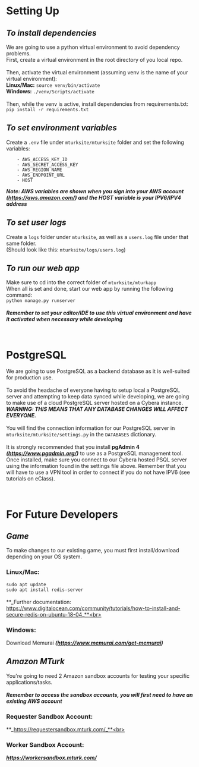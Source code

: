 # Setting Up

## _To install dependencies_
We are going to use a python virtual environment to avoid dependency problems.<br>
First, create a virtual environment in the root directory of you local repo.<br><br>
Then, activate the virtual environment (assuming venv is the name of your virtual environment):<br>
**Linux/Mac:** `source venv/bin/activate`<br>
**Windows:** `./venv/Scripts/activate`<br><br>
Then, while the venv is active, install dependencies from requirements.txt:<br>
`pip install -r requirements.txt`<br>

## _To set environment variables_
Create a `.env` file under `mturksite/mturksite` folder and set the following variables:

        - AWS_ACCESS_KEY_ID
        - AWS_SECRET_ACCESS_KEY
        - AWS_REGION_NAME
        - AWS_ENDPOINT_URL
        - HOST
**_Note: AWS variables are shown when you sign into your AWS account (https://aws.amazon.com/) and the HOST variable is your IPV6/IPV4 address_**

## _To set user logs_
Create a `logs` folder under `mturksite`, as well as a `users.log` file under that same folder.<br>
(Should look like this: `mturksite/logs/users.log`)

## _To run our web app_
Make sure to cd into the correct folder of `mturksite/mturkapp`<br>
When all is set and done, start our web app by running the following command:<br>
`python manage.py runserver`<br><br>
**_Remember to set your editor/IDE to use this virtual environment and have it activated when necessary while developing_**

<br>

# PostgreSQL

We are going to use PostgreSQL as a backend database as it is well-suited for production use.<br><br>
To avoid the headache of everyone having to setup local a PostgreSQL server and attempting to keep data synced while developing, we are going to make use of a cloud PostgreSQL server hosted on a Cybera instance. **_WARNING: THIS MEANS THAT ANY DATABASE CHANGES WILL AFFECT EVERYONE._**<br><br>
You will find the connection information for our PostgreSQL server in `mturksite/mturksite/settings.py` in the `DATABASES` dictionary.<br><br>
It is strongly recommended that you install **pgAdmin 4** **_(https://www.pgadmin.org/)_** to use as a PostgreSQL management tool. Once installed, make sure you
connect to our Cybera hosted PSQL server using the information found in the settings file above. Remember that you will have to use a VPN tool in order to connect if you do not have IPV6 (see tutorials on eClass).

<br>

# For Future Developers

## _Game_
To make changes to our existing game, you must first install/download depending on your OS system.<br>
### Linux/Mac:
`sudo apt update`<br>
`sudo apt install redis-server`<br><br>
**_Further documentation: https://www.digitalocean.com/community/tutorials/how-to-install-and-secure-redis-on-ubuntu-18-04_**<br>
### Windows:
Download Memurai **_(https://www.memurai.com/get-memurai)_**

## _Amazon MTurk_
You're going to need 2 Amazon sandbox accounts for testing your specific applications/tasks.<br><br>
**_Remember to access the sandbox accounts, you will first need to have an existing AWS account_**
### Requester Sandbox Account:
**_https://requestersandbox.mturk.com/_**<br>
### Worker Sandbox Account:
**_https://workersandbox.mturk.com/_**
